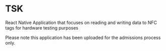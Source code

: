 # TSK
React Native Application that focuses on reading and writing data to NFC tags for hardware testing purposes

Please note this application has been uploaded for the admissions process only.
